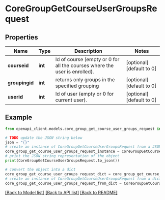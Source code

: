 # CoreGroupGetCourseUserGroupsRequest


## Properties

Name | Type | Description | Notes
------------ | ------------- | ------------- | -------------
**courseid** | **int** | Id of course (empty or 0 for all the courses where the user is enrolled). | [optional] [default to 0]
**groupingid** | **int** | returns only groups in the specified grouping | [optional] [default to 0]
**userid** | **int** | Id of user (empty or 0 for current user). | [optional] [default to 0]

## Example

```python
from openapi_client.models.core_group_get_course_user_groups_request import CoreGroupGetCourseUserGroupsRequest

# TODO update the JSON string below
json = "{}"
# create an instance of CoreGroupGetCourseUserGroupsRequest from a JSON string
core_group_get_course_user_groups_request_instance = CoreGroupGetCourseUserGroupsRequest.from_json(json)
# print the JSON string representation of the object
print(CoreGroupGetCourseUserGroupsRequest.to_json())

# convert the object into a dict
core_group_get_course_user_groups_request_dict = core_group_get_course_user_groups_request_instance.to_dict()
# create an instance of CoreGroupGetCourseUserGroupsRequest from a dict
core_group_get_course_user_groups_request_from_dict = CoreGroupGetCourseUserGroupsRequest.from_dict(core_group_get_course_user_groups_request_dict)
```
[[Back to Model list]](../README.md#documentation-for-models) [[Back to API list]](../README.md#documentation-for-api-endpoints) [[Back to README]](../README.md)


